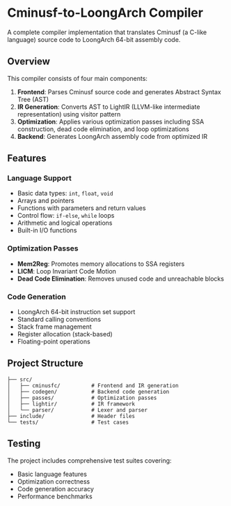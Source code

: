# Cminusf-to-LoongArch Compiler

A complete compiler implementation that translates Cminusf (a C-like language) source code to LoongArch 64-bit assembly code.

## Overview

This compiler consists of four main components:

1. **Frontend**: Parses Cminusf source code and generates Abstract Syntax Tree (AST)
2. **IR Generation**: Converts AST to LightIR (LLVM-like intermediate representation) using visitor pattern
3. **Optimization**: Applies various optimization passes including SSA construction, dead code elimination, and loop optimizations
4. **Backend**: Generates LoongArch assembly code from optimized IR

## Features

### Language Support
- Basic data types: `int`, `float`, `void`
- Arrays and pointers
- Functions with parameters and return values
- Control flow: `if-else`, `while` loops
- Arithmetic and logical operations
- Built-in I/O functions

### Optimization Passes
- **Mem2Reg**: Promotes memory allocations to SSA registers
- **LICM**: Loop Invariant Code Motion
- **Dead Code Elimination**: Removes unused code and unreachable blocks

### Code Generation
- LoongArch 64-bit instruction set support
- Standard calling conventions
- Stack frame management
- Register allocation (stack-based)
- Floating-point operations


## Project Structure

```
├── src/
│   ├── cminusfc/          # Frontend and IR generation
│   ├── codegen/           # Backend code generation
│   ├── passes/            # Optimization passes
│   ├── lightir/           # IR framework
│   └── parser/            # Lexer and parser
├── include/               # Header files
└── tests/                 # Test cases
```


## Testing

The project includes comprehensive test suites covering:
- Basic language features
- Optimization correctness
- Code generation accuracy
- Performance benchmarks
